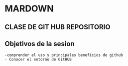 # MARDOWN

## CLASE DE GIT HUB REPOSITORIO

## Objetivos de la sesion
    -comprender el uso y principales beneficios de github
    - Conocer el entorno de GitHUB
